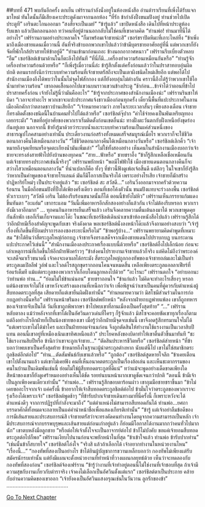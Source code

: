 ##บทที่ 471 พบกันอีกครั้ง
ตกเย็น เฟร์รานกำลังนั่งอยู่ในห้องหนังสือ อ่านตำราเรียนที่เพิ่งได้รับแจกมาใหม่ ทันใดนั้นก็มีเสียงเคาะประตูดังมาจากนอกห้อง
“ที่รัก ข้ากำลังปิ้งขนมปังอยู่ ท่านช่วยไปเปิดประตูที” เอรินตะโกนออกมา “สงสัยจะเป็นเมย์”
“ข้ารู้แล้ว”
เขาปิดหนังสือ เดินไปที่หน้าประตูห้องรับแขก แล้วเปิดกลอนออก ทว่าคนที่อยู่ด้านนอกกลับไม่ใช่คนที่เขาคาดคิด
“ท่านพ่อ! ท่านมาที่นี่ได้อย่างไร” เฟร์รานถามอย่างประหลาดใจ
“ก็มาพร้อมเจ้าชายน่ะสิ” เซอร์ชราปัดหิมะที่เกาะไหล่ทิ้ง “ข้าเพิ่งมาถึงเมืองชายแดนเมื่อวานนี้ อันที่จริงข้าบอกพวกเขาไปแล้วว่าข้ามีบุตรชายอาศัยอยู่ที่นี่ แต่พวกเขาก็ยังจัดที่พักใกล้ปราสาทให้ข้าอยู่ดี”
“ท่านเข้ามาก่อนเถอะ ข้างนอกอากาศหนาว” เฟร์รานรีบเบี่ยงตัวหลบ
“อืม” เซอร์ชิลต์เข้ามาด้านในก็ตะลึงไปทันที “ที่นี่ก็มี...เครื่องทำความร้อนเหมือนกันหรือ”
“ท่านรู้จักเครื่องทำความร้อนด้วยหรือ”
“ก็เพิ่งรู้เมื่อวานนี่ล่ะ ข้ารู้สึกตั้งแต่ครั้งก่อนแล้วว่าในปราสาทอบอุ่นผิดปกติ ตอนแรกยังนึกว่าระบบทำความร้อนที่เจ้าชายตรัสถึงจะเป็นเตาผิงชนิดใหม่เสียอีก แต่พอได้ไปสำนักงานเมืองถึงได้พบว่าในนั้นไม่จุดไฟสักกอง แต่ก็ยังอบอุ่นไม่ต่างกัน คราวนี้ถึงได้รู้ว่าพวกเขาใช้ไอน้ำมาทำความร้อน” เขาถอดเสื้อนอกไปแขวนบนราวแขวนข้างประตู “ช้าก่อน...ข้าจำได้ว่าตอนที่ข้าไปปราสาทครั้งก่อน เจ้ายังไม่รู้นี่ว่ามันคืออะไร”
“ข้ารู้จากประกาศของสำนักงานเมืองน่ะ” เฟร์รานรินชาให้บิดา “เวลาจะทำอะไร พวกเขาจะแปะประกาศแจ้งชาวเมืองก่อนทุกครั้ง เดี๋ยวนี้พื้นที่แปะประกาศในลานเมืองคึกคักกว่าตลาดชาวบ้านเสียอีก”
“เจ้าหมายความว่า ภายในระยะเวลาสั้นๆ เพียงสองเดือน เจ้าชายก็ทรงติดตั้งของชนิดนี้ในบ้านคนทั่วไปได้แล้วหรือ” เซอร์ชิลต์จุ๊ปาก “ค่าใช้จ่ายคงเป็นพันเหรียญทองเลยกระมัง”
“เขตที่อยู่อาศัยของพวกเราเริ่มติดตั้งก่อนเขตอื่นน่ะ ทางฝั่งตะวันตกกับฝั่งเหนือยังขุดร่องกันอยู่เลย นอกจากนี้ ข้ายังรู้มาด้วยว่าระบบน้ำและระบบทำความร้อนเป็นแค่ส่วนหนึ่งของสาธารณูปโภคสามอย่างเท่านั้น ประเดี๋ยวงานก่อสร้างทั้งหมดเสร็จสมบูรณ์เมื่อไร พวกเราก็จะใช้ชีวิตตอนกลางคืนได้เหมือนกลางวัน”
“ใช้ชีวิตตอนกลางคืนได้เหมือนกลางวันหรือ” เซอร์ชิลต์เลิกคิ้ว “เจ้าหมายถึงจุดเทียนหรือจุดตะเกียงน้ำมันเพิ่มเล่า”
“ไม่ใช่ทั้งสองอย่าง เห็นคนในสำนักงานเมืองบอกว่าเจ้าชายจะทรงส่งสายฟ้าไปยังบ้านของทุกคน”
“สาย...ฟ้าหรือ” ชายชราอึ้ง
“ข้าก็รู้สึกเหลือเชื่อเหมือนกัน แต่เจ้าชายทรงประกาศเช่นนี้จริงๆ” เฟร์รานพยักหน้า “พอมีไฟฟ้าใช้ เมืองชายแดนตอนกลางคืนก็จะสว่างไสวเหมือนตอนกลางวัน” ที่น่าแปลกก็คือ ทั้งๆ ที่ข่าวนี้ฟังดูเพ้อเจ้อสิ้นดี แต่ลึกๆ ในใจเขาก็ยังรู้สึกว่าหากเป็นคำพูดของเจ้าชายโรแลนด์ มันก็มีโอกาสเป็นจริงได้
เพราะอย่างไรเสีย เจ้าชายก็มักสร้างปาฏิหาริย์ใหม่ๆ เป็นประจำอยู่แล้ว
“ซะ เซอร์ชิลต์ สะ สวัสดี...” เอรินวิ่งออกมาจากครัวด้วยความร้อนรน ในมือถือขนมปังที่ปิ้งได้เพียงครึ่งเดียว ตอนที่เธอโค้งตัวนั้น ขนมปังแทบจะร่วงลงพื้น
เซอร์ชิลต์หัวเราะเบาๆ “สวัสดี เอริน ไม่ต้องรีบร้อนขนาดนั้นก็ได้ ตอนนี้ข้ายังไม่หิว”
เฟร์รานเห็นภรรยาแก้มแดงขึ้นทันตา
“อะแฮ่ม” เขากระแอม “วันนี้เพิ่มอาหารอีกสักสองอย่างก็แล้วกัน เจ้าไม่ต้องรีบหรอก พวกเรายังมีเวลาอีกมาก”
...
ทุกคนกินอาหารเย็นเสร็จแล้ว เอรินจึงคลายความตื่นเต้นลงมาได้ พวกเขาพูดคุยกันสักพัก เธอก็เริ่มเก็บจานและโต๊ะ ในขณะที่เซอร์ชิลต์เดินนำเขาเข้าห้องหนังสือไปแล้ว เฟร์รานรู้สึกได้ว่าอีกฝ่ายมีเรื่องสำคัญจะพูดกับเขา
จริงดังคาด พอเซอร์ชิลต์นั่งลงหน้าโต๊ะแล้วจึงถามอย่างสงบว่า “เจ้ารู้เรื่องที่เกิดขึ้นที่ป้อมปราการลองซองระยะนี้หรือไม่”
“ข้าพอรู้บ้าง...” เฟร์รานพยายามคิดคำพูดที่เหมาะสม “ข้าได้ยินว่าสี่ตระกูลใหญ่ก่อกบฏ เจ้าชายจึงทรงเสด็จจากเมืองชายแดนไปปราบกบฏ บนกระดานแปะประกาศไว้เช่นนี้”
“สำนักงานเมืองลงประกาศเรื่องแบบนี้ด้วยหรือ” เซอร์ชิลต์อึ้งไปเล็กน้อย ก่อนจะเล่าเหตุการณ์ที่เกิดขึ้นให้อีกฝ่ายฟังคร่าวๆ “ข้าส่งคนไปรายงานเจ้าชายแล้วก็จริง แต่คิดไม่ถึงว่าพระองค์จะเสด็จมาเร็วขนาดนี้ เจ้าคงจะเดาผลได้กระมัง สี่ตระกูลใหญ่ถูกกองทัพของเจ้าชายถล่มเละไม่เป็นท่า ตระกูลเมเปิลลีฟ วูล์ฟ และไวลด์โรสถูกขุดรากถอนโคนจนหมดสิ้น เหลือเพียงตระกูลแอลลาเฟียร์ที่ร่อแร่เต็มที แม้แต่ตระกูลของพวกเราก็เกือบโดนลูกหลงไปด้วย”
“อะไรนะ” เฟร์รานตกใจ “อย่าบอกนะว่าท่านพ่อ ท่าน...”
“ย่อมไม่ใช่ข้าแน่นอน” ชายชราถอนใจ “ข้าแก่แล้ว ไม่คิดจะทำอะไรเสี่ยงๆ หรอก แต่น้องชายเจ้าไม่ใช่ เขาหวังจะสร้างผลงานที่เหนือกว่าเจ้า เพื่อพิสูจน์ว่าเขาเป็นคนที่คู่ควรกับตำแหน่งผู้สืบทอดตระกูลที่สุด เสียดายก็แต่เขายืนผิดฝั่งเท่านั้น”
“ท่านหมายความว่า มิสโซมีส่วนร่วมในการก่อกบฏอย่างนั้นหรือ” เฟร์รานหน้าขรึมลง
เซอร์ชิลต์พยักหน้า “หลังจากฝ่ายกบฏพ่ายแพ้ลง เขาก็ถูกทหารของเจ้าชายจับเป็นได้ วันที่เขาถูกพิพากษา ข้าไปพบเขาที่ลานเมืองเป็นครั้งสุดท้าย”
“...” เฟร์รานหลับตาลง แม้ว่าหลังจากที่เขาได้เป็นอัศวินดาวเด่นที่ใครๆ ก็รู้จักแล้ว มิสโซจะคอยขัดเขาทุกเรื่องก็ตาม แต่ถึงอย่างไรอีกฝ่ายก็เป็นน้องชายของเขา เมื่อรู้ว่าอีกฝ่ายมีจุดจบเช่นนี้ เขาจึงอดรู้สึกทรมานใจไม่ได้
“แต่เพราะเขาไม่ได้ฆ่าใคร และเป็นฝ่ายยอมจำนนก่อน จึงถูกตัดสินให้ทำงานใช้แรงงานเป็นเวลาสิบปีแทน ตอนนี้เขาอยู่ที่เหมืองเนินเขาทิศเหนือแล้ว”
ประโยคหลังของบิดาทำให้เขาตื่นตัวขึ้นมาทันที “ชะ ใช้แรงงานสิบปีหรือ ข้านึกว่าเขาจะถูกเจ้าชาย...”
“ตัดสินประหารชีวิตหรือ” เซอร์ชิลต์ส่ายหน้า “ที่ข้าบอกว่าพบเขาเป็นครั้งสุดท้าย ข้าหมายถึงในฐานะผู้นำตระกูลต่างหาก นับแต่นี้ไป เขาไม่ใช่สมาชิกตระกูลชิลต์อีกต่อไป”
“ท่าน...ตัดสัมพันธ์กับเขาแล้วหรือ”
“ถูกต้อง” เซอร์ชิลต์สูดหายใจลึก “ข้าเคยเตือนเขาไปตั้งนานแล้ว แต่เขาไม่เคยฟัง คนที่เห็นอนาคตตระกูลเป็นเรื่องล้อเล่น และเห็นชะตากรรมของคนในบ้านเป็นเดิมพันเช่นนี้ ย่อมไม่ใช่ผู้สืบทอดตระกูลที่ดีแน่” ทว่าแม้จะพูดอย่างเด็ดขาดเพียงใด สีหน้าของเขาก็ยังดูเศร้าหมองอย่างเห็นได้ชัด รอยย่นบนหน้าผากเขาดูชัดเจนกว่าปกติ “ตอนนี้ ข้ามีเจ้าเป็นลูกเพียงคนเดียวเท่านั้น”
“ท่านพ่อ...” เฟร์รานรู้สึกขอบตาร้อนผ่าว เขากุมมือชายชราขึ้นมา
“ข้าไม่เคยขออะไรจากเจ้า แค่ครั้งนี้ ข้าอยากให้เจ้าสืบทอดตระกูลชิลต์ต่อไป ข้ามั่นใจว่าตระกูลของพวกเราจะรุ่งเรืองได้เพราะเจ้า” เซอร์ชิลต์พูดช้าๆ “ที่ข้ารับปากเจ้าชายเดินทางมาที่นี่ครั้งนี้ ก็เพราะหวังจะได้ตำแหน่งดีๆ จากการปฏิรูปที่กำลังจะมาถึง”
“แต่ตำแหน่งไม่สามารถสืบทอดกันได้ ท่านพ่อ...ยศถาบรรดาศักดิ์ทั้งหมดจะกลายเป็นแค่คำนำหน้าชื่อเพื่อแสดงเกียรติเท่านั้น”
“ข้ารู้ แต่เจ้าอย่าลืมข้อดีของการมีเส้นสายและประสบการณ์สิ เจ้าชายตรัสว่าจะทรงคัดคนทำงานโดยดูจากความสามารถเป็นหลัก เจ้ามีประสบการณ์จากบรรพบุรุษและเส้นสายแต่ก่อนเก่าอยู่แล้ว ก็ย่อมมีโอกาสได้งานมากกว่าคนทั่วไปมากนัก” เขาตบหลังมือลูกชาย “หรือต่อให้เจ้าตั้งใจจะเป็นอาจารย์ต่อไป ข้าก็ไม่บังคับ ขอแค่เจ้ายอมสืบทอดตระกูลต่อไปก็พอ”
เฟร์รานเงียบไปนานก่อนจะพยักหน้าในที่สุด “ข้าเข้าใจแล้ว ท่านพ่อ ข้ารับปากท่าน”
“เช่นนั้นข้าก็สบายใจ” เซอร์ชิลต์โล่งใจ “จริงสิ แล้วถ้าเลือกได้ เจ้าอยากทำงานในหน่วยงานไหน”
“เรื่องนี้...”
“กองทัพที่สองเป็นอย่างไร ข้าได้ยินผู้บัญชาการขวานเหล็กบอกว่า กองทัพไม่เพียงแต่รับสมัครนักรบเท่านั้น แต่ยังมีแผนจะตั้งหน่วยงานที่ทำหน้าที่วางแผนกลยุทธ์ด้วย เห็นว่าจะทดลองกับกองทัพที่สองก่อน” เซอร์ชิลต์จ้องเฟร์ราน “ข้ารู้ว่างานที่เจ้าทำอยู่ตอนนี้ไม่ใช่งานที่เจ้าชอบที่สุด ถ้าเจ้ามีความสุขกับงานเกี่ยวกับตำราจริง เจ้าคงไม่เลือกเป็นอัศวินตั้งแต่แรก” เซอร์ชิลต์ตาเป็นประกาย คล้ายกับอ่านความคิดของเขาออก “เจ้ายังคงเป็นอัศวินแสงอรุณเช่นในวันวาน ลูกรักของข้า”
........................................


[Go To Next Chapter]( ./384.md)
